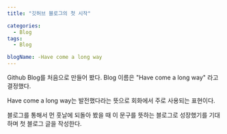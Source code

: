 ```yaml
---
title: "깃허브 블로그의 첫 시작"

categories:
  - Blog
tags:
  - Blog

blogName: -Have come a long way
---
```


Github Blog를 처음으로 만들어 봤다.
Blog 이름은 "Have come a long way" 라고 결정했다.

Have come a long way는 발전했다라는 뜻으로 회화에서 주로 사용되는 표현이다.

블로그를 통해서 먼 훗날에 되돌아 봤을 때 이 문구를 뜻하는 블로그로 성장했기를 기대하며 첫 블로그 글을 작성한다.
